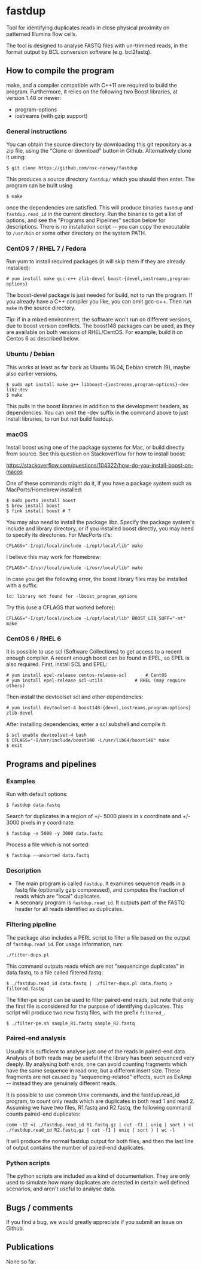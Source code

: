 # fastdup

Tool for identifying duplicates reads in close physical proximity on patterned Illumina flow cells.

The tool is designed to analyse FASTQ files with un-trimmed reads, in the format output by BCL
conversion software (e.g. bcl2fastq).

## How to compile the program

make, and a compiler compatible with C++11 are required to build the program. Furthermore, it relies
on the following two Boost libraries, at version 1.48 or newer:

  * program-options
  * iostreams (with gzip support)

### General instructions

You can obtain the source directory by downloading this git repository as a zip file, using the
"Clone or download" button in Github. Alternatively clone it using:

    $ git clone https://github.com/nsc-norway/fastdup

This produces a source directory `fastdup/` which you should then enter. The program can be built using

    $ make

once the dependencies are satisfied.
This will produce binaries `fastdup` and `fastdup.read_id` in the current directory. Run the binaries to get
a list of options, and see the "Programs and Pipelines" section below for descriptions.
There is no installation script -- you can copy the executable to `/usr/bin` or some other directory on
the system PATH.


### CentOS 7 / RHEL 7 / Fedora

Run yum to install required packages (it will skip them if they are already installed):

    # yum install make gcc-c++ zlib-devel boost-{devel,iostreams,program-options}

The boost-devel package is just needed for build, not to run the program. If you already have a C++ compiler
you like, you can omit gcc-c++. Then run `make` in the source directory.

Tip: if in a mixed environment, the software won't run on different versions, due to boost version conflicts.
The boost148 packages can be used, as they are available on both versions of RHEL/CentOS. For example, build
it on Centos 6 as described below.


### Ubuntu / Debian

This works at least as far back as Ubuntu 16.04, Debian stretch (9), maybe also earlier versions.

    $ sudo apt install make g++ libboost-{iostreams,program-options}-dev libz-dev
    $ make

This pulls in the boost libraries in addition to the development headers, as dependencies. You can omit the -dev
suffix in the command above to just install libraries, to run but not build fastdup.


### macOS

Install boost using one of the package systems for Mac, or build directly from source. See this question on
Stackoverflow for how to install boost:

https://stackoverflow.com/questions/104322/how-do-you-install-boost-on-macos

One of these commands might do it, if you have a package system such as MacPorts/Homebrew installed:

    $ sudo ports install boost
    $ brew install boost
    $ fink install boost # ?

You may also need to install the package libz. Specify the package system's include and library directory, or if
you installed boost directly, you may need to specify its directories. For MacPorts it's:

    CFLAGS="-I/opt/local/include -L/opt/local/lib" make

I believe this may work for Homebrew:

    CFLAGS="-I/usr/local/include -L/usr/local/lib" make

In case you get the following error, the boost library files may be installed with a suffix:

    ld: library not found for -lboost_program_options

Try this (use a CFLAGS that worked before):

    CFLAGS="-I/opt/local/include -L/opt/local/lib" BOOST_LIB_SUFF="-mt" make


### CentOS 6 / RHEL 6

It is possible to use scl (Software Collections) to get access to a recent enough compiler. A recent enough
boost can be found in EPEL, so EPEL is also required. First, install SCL and EPEL:

    # yum install epel-release centos-release-scl		# CentOS
    # yum install epel-release scl-utils			# RHEL (may require others)

Then install the devtoolset scl and other dependencies:

    # yum install devtoolset-4 boost148-{devel,iostreams,program-options} zlib-devel

After installing dependencies, enter a scl subshell and compile it:

    $ scl enable devtoolset-4 bash
    $ CFLAGS="-I/usr/include/boost148 -L/usr/lib64/boost148" make
    $ exit


## Programs and pipelines

### Examples

Run with default options:

    $ fastdup data.fastq

Search for duplicates in a region of +/- 5000 pixels in x coordinate and +/- 3000 pixels in y coordinate:

    $ fastdup -x 5000 -y 3000 data.fastq

Process a file which is not sorted:

    $ fastdup --unsorted data.fastq


### Description

  - The main program is called `fastdup`. It examines sequence reads in a
    fastq file (optionally gzip compressed), and computes the fraction
    of reads which are "local" duplicates.
  - A seconary program is `fastdup.read_id`. It outputs part of the FASTQ
    header for all reads identified as duplicates.


### Filtering pipeline

The package also includes a PERL script to filter a file based on the output of
`fastdup.read_id`. For usage information, run:

    ./filter-dups.pl

This command outputs reads which are not "sequencinge duplicates" in data.fastq,
to a file called filtered.fastq:

    $ ./fastdup.read_id data.fastq | ./filter-dups.pl data.fastq > filtered.fastq

The filter-pe script can be used to filter  paired-end reads, but note that only
the first file is considered for the purpose of identifying duplicates. This
script will produce two new fastq files, with the prefix `filtered_`.

    $ ./filter-pe.sh sample_R1.fastq sample_R2.fastq


### Paired-end analysis

Usually it is sufficient to analyse just one of the reads in paired-end data.
Analysis of both reads may be useful if the library has been sequenced very
deeply. By analysing both ends, one can avoid counting fragments which have the
same sequence in read one, but a different insert size. These fragments are
not caused by "sequencing-related" effects, such as ExAmp -- instead they are
genuinely different reads.

It is possible to use common Unix commands, and the fastdup.read_id program,
to count only reads which are duplicates in both read 1 and read 2.
Assuming we have two files, R1.fastq and R2.fastq, the following command
counts paired-end duplicates:

    comm -12 <( ./fastdup.read_id R1.fastq.gz | cut -f1 | uniq | sort ) <( ./fastdup.read_id R2.fastq.gz | cut -f1 | uniq | sort ) | wc -l

It will produce the normal fastdup output for both files, and then the last
line of output contains the number of paired-end duplicates.

### Python scripts

The python scripts are included as a kind of documentation. They are only used to simulate how
many duplicates are detected in certain well defined scenarios, and aren't useful to analyse data.


## Bugs / comments

If you find a bug, we would greatly appreciate if you submit an issue on Github.

## Publications

None so far.

